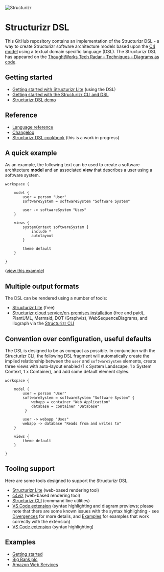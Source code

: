 ![Structurizr](docs/images/structurizr-banner.png)

# Structurizr DSL

This GitHub repository contains an implementation of the Structurizr DSL - a way to create Structurizr software architecture models based upon the [C4 model](https://c4model.com) using a textual domain specific language (DSL). The Structurizr DSL has appeared on the [ThoughtWorks Tech Radar - Techniques - Diagrams as code](https://www.thoughtworks.com/radar/techniques/diagrams-as-code).

##  Getting started

* [Getting started with Structurizr Lite](https://dev.to/simonbrown/getting-started-with-structurizr-lite-27d0) (using the DSL)
* [Getting started with the Structurizr CLI and DSL](https://github.com/structurizr/cli/blob/master/docs/getting-started.md)
* [Structurizr DSL demo](https://structurizr.com/dsl)

##  Reference

* [Language reference](docs/language-reference.md)
* [Changelog](docs/changelog.md)
* [Structurizr DSL cookbook](docs/cookbook) (this is a work in progress)

## A quick example

As an example, the following text can be used to create a software architecture __model__ and an associated __view__ that describes a user using a software system.

```
workspace {

    model {
        user = person "User"
        softwareSystem = softwareSystem "Software System"

        user -> softwareSystem "Uses"
    }

    views {
        systemContext softwareSystem {
            include *
            autolayout
        }

        theme default
    }
    
}
```

([view this example](https://structurizr.com/dsl?example=getting-started))

## Multiple output formats

The DSL can be rendered using a number of tools:

- [Structurizr Lite](https://structurizr.com/help/lite) (free)
- [Structurizr cloud service/on-premises installation](https://structurizr.com) (free and paid), PlantUML, Mermaid, DOT (Graphviz), WebSequenceDiagrams, and Ilograph via the [Structurizr CLI](https://github.com/structurizr/cli)

## Convention over configuration, useful defaults

The DSL is designed to be as compact as possible. In conjunction with the Structurizr CLI, the following DSL fragment will automatically create the implied relationship between the ```user``` and ```softwareSystem``` elements, create three views with auto-layout enabled (1 x System Landscape, 1 x System Context, 1 x Container), and add some default element styles.

```
workspace {

    model {
        user = person "User"
        softwareSystem = softwareSystem "Software System" {
            webapp = container "Web Application"
            database = container "Database"
         }

        user -> webapp "Uses"
        webapp -> database "Reads from and writes to"
    }
    
    views {
    	theme default
    }

}
```

## Tooling support

Here are some tools designed to support the Structurizr DSL.

* [Structurizr Lite](https://structurizr.com/help/lite) (web-based rendering tool)
* [c4viz](https://github.com/pmorch/c4viz) (web-based rendering tool)
* [Structurizr CLI](https://github.com/structurizr/cli) (command line utilities)
* [VS Code extension](https://marketplace.visualstudio.com/items?itemName=systemticks.c4-dsl-extension) (syntax highlighting and diagram previews; please note that there are some known issues with the syntax highlighting - see [Divergences](https://gitlab.com/systemticks/c4-grammar/-/tree/master/extension#divergences) for more details, and [Examples](https://gitlab.com/systemticks/c4-grammar/-/tree/master/workspace) for examples that work correctly with the extension)
* [VS Code extension](https://marketplace.visualstudio.com/items?itemName=ciarant.vscode-structurizr) (syntax highlighting)

## Examples

* [Getting started](https://structurizr.com/dsl?example=getting-started)
* [Big Bank plc](https://structurizr.com/dsl?example=big-bank-plc)
* [Amazon Web Services](https://structurizr.com/dsl?example=amazon-web-services)
